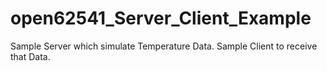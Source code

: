 # open62541_Server_Client_Example
Sample Server which simulate Temperature Data. Sample Client to receive that Data.
